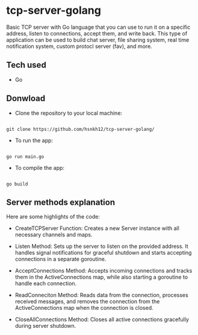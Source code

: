# tcp-server-golang
Basic TCP server with Go language that you can use to run it on a specific address, listen to connections, accept them, and write back. This type of application can be used to build chat server, file sharing system, real time notification system, custom protocl server (fav), and more.


## Tech used
- Go

## Donwload 
- Clone the repository to your local machine:

```shell

git clone https://github.com/hsnkh12/tcp-server-golang/
```
- To run the app:
```shell

go run main.go
```
- To compile the app:
```shell 

go build
```

## Server methods explanation
Here are some highlights of the code:

- CreateTCPServer Function: Creates a new Server instance with all necessary channels and maps.

- Listen Method: Sets up the server to listen on the provided address. It handles signal notifications for graceful shutdown and starts accepting connections in a separate goroutine.

- AcceptConnections Method: Accepts incoming connections and tracks them in the ActiveConnections map, while also starting a goroutine to handle each connection.

- ReadConneciton Method: Reads data from the connection, processes received messages, and removes the connection from the ActiveConnections map when the connection is closed.

- CloseAllConnections Method: Closes all active connections gracefully during server shutdown.



